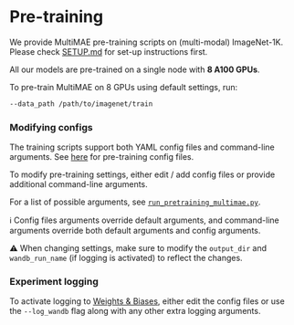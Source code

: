 # Pre-training

We provide MultiMAE pre-training scripts on (multi-modal) ImageNet-1K.  
Please check [SETUP.md](SETUP.md) for set-up instructions first.

All our models are pre-trained on a single node with **8 A100 GPUs**. 

To pre-train MultiMAE on 8 GPUs using default settings, run:
```bash OMP_NUM_THREADS=1 torchrun --nproc_per_node=8 run_pretraining_multimae.py --config cfgs/pretrain/multimae-b_98_rgb+-depth-semseg_400e.yaml
--data_path /path/to/imagenet/train
```

### Modifying configs
The training scripts support both YAML config files and command-line arguments. See [here](cfgs/pretrain) for pre-training config files.

To modify pre-training settings, either edit / add config files or provide additional command-line arguments.

For a list of possible arguments, see [`run_pretraining_multimae.py`](run_pretraining_multimae.py).

:information_source: Config files arguments override default arguments, and command-line arguments override both default arguments and config arguments.

:warning: When changing settings, make sure to modify the `output_dir` and `wandb_run_name` (if logging is activated) to reflect the changes.

### Experiment logging
To activate logging to [Weights & Biases](https://docs.wandb.ai/), either edit the config files or use the `--log_wandb` flag along with any other extra logging arguments.
